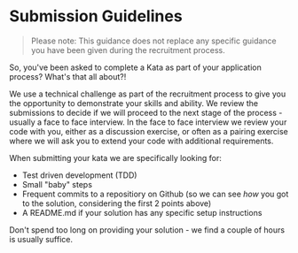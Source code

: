 # Submission Guidelines

> Please note: This guidance does not replace any specific guidance you have been given during the recruitment process.

So, you've been asked to complete a Kata as part of your application process? What's that all about?!

We use a technical challenge as part of the recruitment process to give you the opportunity to demonstrate your skills and ability. We review the submissions to decide if we will proceed to the next stage of the process - usually a face to face interview. In the face to face interview we review your code with you, either as a discussion exercise, or often as a pairing exercise where we will ask you to extend your code with additional requirements.

When submitting your kata we are specifically looking for:
- Test driven development (TDD)
- Small "baby" steps
- Frequent commits to a repositiory on Github (so we can see _how_ you got to the solution, considering the first 2 points above)
- A README.md if your solution has any specific setup instructions

Don't spend too long on providing your solution - we find a couple of hours is usually suffice.